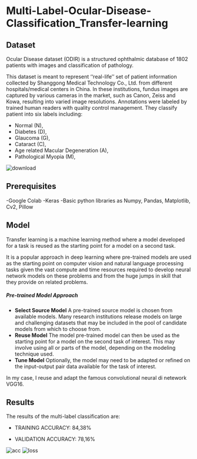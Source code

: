 # Multi-Label-Ocular-Disease-Classification_Transfer-learning

## Dataset
Ocular Disease dataset (ODIR) is a structured ophthalmic database of 1802 patients with images and classification of pathology.

This dataset is meant to represent ‘‘real-life’’ set of patient information collected by Shanggong Medical Technology Co., Ltd. from different hospitals/medical centers in China. In these institutions, fundus images are captured by various cameras in the market, such as Canon, Zeiss and Kowa, resulting into varied image resolutions.
Annotations were labeled by trained human readers with quality control management. They classify patient into six labels including:
- Normal (N),
- Diabetes (D),
- Glaucoma (G),
- Cataract (C),
- Age related Macular Degeneration (A),
- Pathological Myopia (M),

![download](https://user-images.githubusercontent.com/78934727/157920405-6d46d414-7c52-471b-93dd-5d7105a174e5.png)


## Prerequisites

-Google Colab
-Keras
-Basic python libraries as Numpy, Pandas, Matplotlib, Cv2, Pillow

## Model
Transfer learning is a machine learning method where a model developed for a task is reused as the starting point for a model on a second task.

It is a popular approach in deep learning where pre-trained models are used as the starting point on computer vision and natural language processing tasks given the vast compute and time resources required to develop neural network models on these problems and from the huge jumps in skill that they provide on related problems.

##### Pre-trained Model Approach
- **Select Source Model** A pre-trained source model is chosen from available models. Many research institutions release models on large and challenging datasets that may be included in the pool of candidate models from which to choose from.
- **Reuse Model** The model pre-trained model can then be used as the starting point for a model on the second task of interest. This may involve using all or parts of the model, depending on the modeling technique used.
- **Tune Model** Optionally, the model may need to be adapted or refined on the input-output pair data available for the task of interest.

In my case, I reuse and adapt the famous convolutional neural di netework VGG16.

## Results

The results of the multi-label classification are:

- TRAINING ACCURACY: 84,38%

- VALIDATION ACCURACY: 78,16%

![acc](https://user-images.githubusercontent.com/78934727/157920309-b6b24684-d276-432e-baac-2d61d61da857.png)
![loss](https://user-images.githubusercontent.com/78934727/157920334-ecfb4e38-7ff2-4cac-aa80-acacac60dc27.png)
